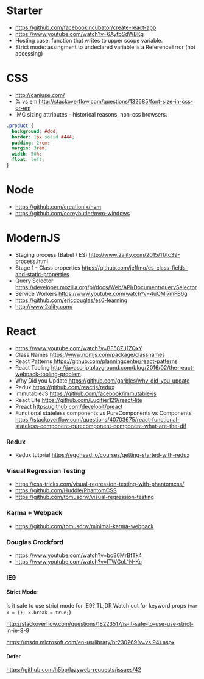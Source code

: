 # Starter
- https://github.com/facebookincubator/create-react-app
- https://www.youtube.com/watch?v=6AytbSdWBKg
- Hosting case: function that writes to upper scope variable.
- Strict mode: assingment to undeclared variable is a ReferenceError (not accessing)

# CSS
- http://caniuse.com/
- % vs em http://stackoverflow.com/questions/132685/font-size-in-css-or-em
- IMG sizing attributes - historical reasons, non-css browsers.

```css
.product {
  background: #ddd;
  border: 1px solid #444;
  padding: 2rem;
  margin: 3rem;
  width: 50%;
  float: left;
}
```

# Node
- https://github.com/creationix/nvm
- https://github.com/coreybutler/nvm-windows

# ModernJS
- Staging process (Babel / ES) http://www.2ality.com/2015/11/tc39-process.html
- Stage 1 - Class properties https://github.com/jeffmo/es-class-fields-and-static-properties
- Query Selector https://developer.mozilla.org/pl/docs/Web/API/Document/querySelector
- Service Workers https://www.youtube.com/watch?v=4uQMl7mFB6g
- https://github.com/ericdouglas/es6-learning
- http://www.2ality.com/

# React
- https://www.youtube.com/watch?v=BF58ZJ1ZQxY
- Class Names https://www.npmjs.com/package/classnames
- React Patterns https://github.com/planningcenter/react-patterns
- React Tooling http://javascriptplayground.com/blog/2016/02/the-react-webpack-tooling-problem
- Why Did you Update https://github.com/garbles/why-did-you-update
- Redux https://github.com/reactjs/redux
- ImmutableJS https://github.com/facebook/immutable-js
- React Lite https://github.com/Lucifier129/react-lite
- Preact https://github.com/developit/preact
- Functional stateless components vs PureComponents vs Components https://stackoverflow.com/questions/40703675/react-functional-stateless-component-purecomponent-component-what-are-the-dif

### Redux

- Redux tutorial https://egghead.io/courses/getting-started-with-redux

### Visual Regression Testing 
- https://css-tricks.com/visual-regression-testing-with-phantomcss/
- https://github.com/Huddle/PhantomCSS
- https://github.com/tomusdrw/visual-regression-testing

### Karma + Webpack
- https://github.com/tomusdrw/minimal-karma-webpack

### Douglas Crockford
- https://www.youtube.com/watch?v=bo36MrBfTk4
- https://www.youtube.com/watch?v=lTWGoL1N-Kc

### IE9

#### Strict Mode
Is it safe to use strict mode for IE9?
TL;DR Watch out for keyword props (`var x = {}; x.break = true;`)

http://stackoverflow.com/questions/18223517/is-it-safe-to-use-use-strict-in-ie-8-9

https://msdn.microsoft.com/en-us/library/br230269(v=vs.94).aspx

#### Defer
https://github.com/h5bp/lazyweb-requests/issues/42

